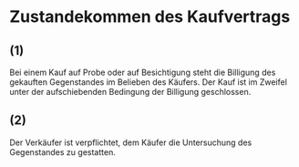 # Zustandekommen des Kaufvertrags



## (1)

 Bei einem Kauf auf Probe oder auf Besichtigung steht die Billigung des gekauften Gegenstandes im Belieben des Käufers. Der Kauf ist im Zweifel unter der aufschiebenden Bedingung der Billigung geschlossen.

## (2)

 Der Verkäufer ist verpflichtet, dem Käufer die Untersuchung des Gegenstandes zu gestatten. 

